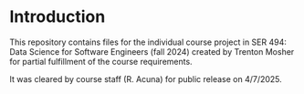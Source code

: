 ﻿# Introduction
This repository contains files for the individual course project in SER 494: Data Science for Software Engineers (fall 2024) created by Trenton Mosher for partial fulfillment of the course requirements.

It was cleared by course staff (R. Acuna) for public release on 4/7/2025.
